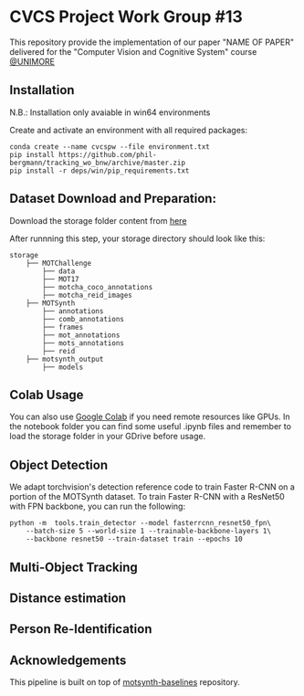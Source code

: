 # CVCS Project Work Group #13

This repository provide the implementation of our paper "NAME OF PAPER" delivered for the "Computer Vision and Cognitive System" course [@UNIMORE](https://www.unimore.it/)

## Installation
N.B.: Installation only avaiable in win64 environments

Create and activate an environment with all required packages:
```
conda create --name cvcspw --file environment.txt
pip install https://github.com/phil-bergmann/tracking_wo_bnw/archive/master.zip
pip install -r deps/win/pip_requirements.txt 
```

## Dataset Download and Preparation:
Download the storage folder content from [here](https://drive.google.com/drive/folders/1rQY3S5DZ2Au5VEPeIFYB2pgph97C_8tl?usp=sharing)

After runnning this step, your storage directory should look like this:
```text
storage
    ├── MOTChallenge
        ├── data
        ├── MOT17
        ├── motcha_coco_annotations
        ├── motcha_reid_images
    ├── MOTSynth
        ├── annotations
        ├── comb_annotations
        ├── frames
        ├── mot_annotations
        ├── mots_annotations
        ├── reid
    ├── motsynth_output
        ├── models

```

## Colab Usage
You can also use [Google Colab](https://colab.research.google.com) if you need remote resources like GPUs.
In the notebook folder you can find some useful .ipynb files and remember to load the storage folder in your GDrive before usage.

## Object Detection
We adapt torchvision's detection reference code to train Faster R-CNN on a portion of the MOTSynth dataset. To train Faster R-CNN with a ResNet50 with FPN backbone, you can run the following:
```
python -m  tools.train_detector --model fasterrcnn_resnet50_fpn\
    --batch-size 5 --world-size 1 --trainable-backbone-layers 1\ 
    --backbone resnet50 --train-dataset train --epochs 10
```

## Multi-Object Tracking
## Distance estimation
## Person Re-Identification

## Acknowledgements
This pipeline is built on top of [motsynth-baselines](https://github.com/dvl-tum/motsynth-baselines) repository.